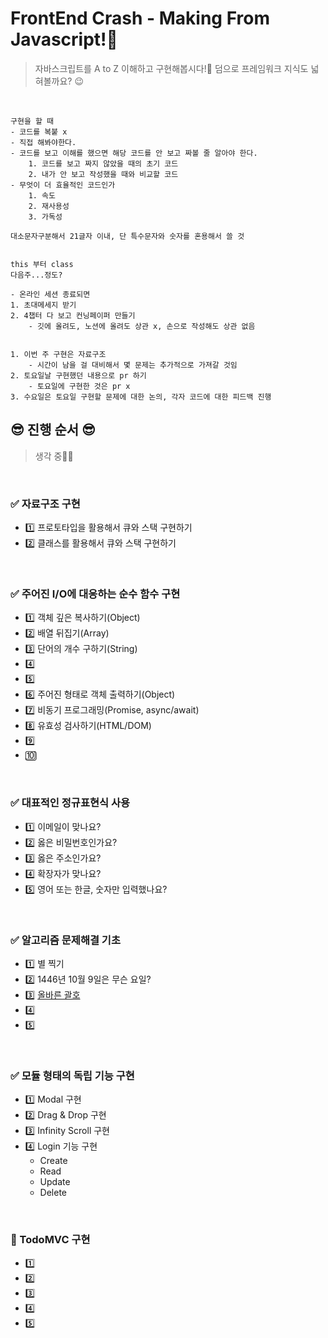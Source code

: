 # FrontEnd Crash - Making From Javascript!:hammer:
> 자바스크립트를 A to Z 이해하고 구현해봅시다!:mag_right: 덤으로 프레임워크 지식도 넓혀볼까요? :wink:

<br>

```
구현을 할 때
- 코드를 복붙 x
- 직접 해봐야한다.
- 코드를 보고 이해를 했으면 해당 코드를 안 보고 짜볼 줄 알아야 한다.
	1. 코드를 보고 짜지 않았을 때의 초기 코드
	2. 내가 안 보고 작성했을 때와 비교할 코드
- 무엇이 더 효율적인 코드인가
	1. 속도
	2. 재사용성
	3. 가독성

대소문자구분해서 21글자 이내, 단 특수문자와 숫자를 혼용해서 쓸 것


this 부터 class
다음주...정도?

- 온라인 세션 종료되면
1. 초대메세지 받기
2. 4챕터 다 보고 컨닝페이퍼 만들기
	- 깃에 올려도, 노션에 올려도 상관 x, 손으로 작성해도 상관 없음


1. 이번 주 구현은 자료구조
	- 시간이 남을 걸 대비해서 몇 문제는 추가적으로 가져갈 것임
2. 토요일날 구현했던 내용으로 pr 하기
	- 토요일에 구현한 것은 pr x
3. 수요일은 토요일 구현할 문제에 대한 논의, 각자 코드에 대한 피드백 진행
```

## 😎 진행 순서 😎
> 생각 중✍🏻

<br>

### ✅ 자료구조 구현
  - 1️⃣ 프로토타입을 활용해서 큐와 스택 구현하기
  - 2️⃣ 클래스를 활용해서 큐와 스택 구현하기

<br>

### ✅ 주어진 I/O에 대응하는 순수 함수 구현
  - 1️⃣ 객체 깊은 복사하기(Object)
  - 2️⃣ 배열 뒤집기(Array)
  - 3️⃣ 단어의 개수 구하기(String)
  - 4️⃣ 
  - 5️⃣ 
  - 6️⃣ 주어진 형태로 객체 출력하기(Object)
  - 7️⃣ 비동기 프로그래밍(Promise, async/await)
  - 8️⃣ 유효성 검사하기(HTML/DOM)
  - 9️⃣
  - 🔟

<br>

### ✅ 대표적인 정규표현식 사용
  - 1️⃣ 이메일이 맞나요?
  - 2️⃣ 옳은 비밀번호인가요?
  - 3️⃣ 옳은 주소인가요?
  - 4️⃣ 확장자가 맞나요?
  - 5️⃣ 영어 또는 한글, 숫자만 입력했나요?

<br>

### ✅ 알고리즘 문제해결 기초
  - 1️⃣ 별 찍기
  - 2️⃣ 1446년 10월 9일은 무슨 요일?
  - 3️⃣ [올바른 괄호](https://programmers.co.kr/learn/courses/30/lessons/12909)
  - 4️⃣ 
  - 5️⃣ 

<br>

### ✅ 모듈 형태의 독립 기능 구현
  - 1️⃣ Modal 구현
  - 2️⃣ Drag & Drop 구현
  - 3️⃣ Infinity Scroll 구현
  - 4️⃣ Login 기능 구현
    - Create
    - Read
    - Update
    - Delete

<br>

### 🚩 TodoMVC 구현
  - 1️⃣ 
  - 2️⃣ 
  - 3️⃣ 
  - 4️⃣ 
  - 5️⃣ 

<br>